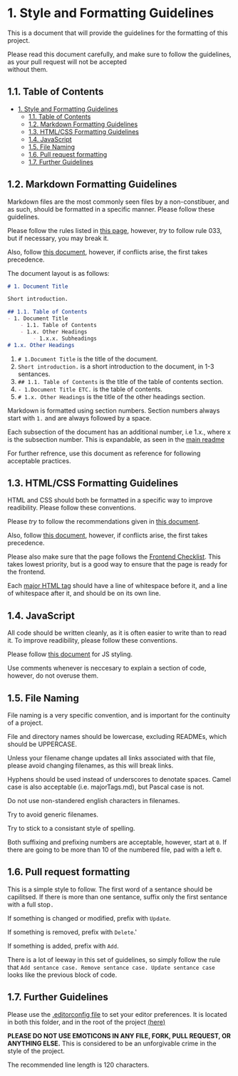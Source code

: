 # 1. Style and Formatting Guidelines

This is a document that will provide the guidelines for the formatting of this project.

Please read this document carefully, and make sure to follow the guidelines, as your pull request will not be accepted \
without them.

## 1.1. Table of Contents

- [1. Style and Formatting Guidelines](#1-style-and-formatting-guidelines)
  - [1.1. Table of Contents](#11-table-of-contents)
  - [1.2. Markdown Formatting Guidelines](#12-markdown-formatting-guidelines)
  - [1.3. HTML/CSS Formatting Guidelines](#13-htmlcss-formatting-guidelines)
  - [1.4. JavaScript](#14-javascript)
  - [1.5. File Naming](#15-file-naming)
  - [1.6. Pull request formatting](#16-pull-request-formatting)
  - [1.7. Further Guidelines](#17-further-guidelines)

## 1.2. Markdown Formatting Guidelines

Markdown files are the most commonly seen files by a non-constibuer, and as such, should be formatted in a specific
manner. Please follow these guidelines.

Please follow the rules listed in
[this page](https://github.com/DavidAnson/markdownlint/blob/v0.24.0/doc/Rules.md), however, *try* to follow rule 033,
but if necessary, you may break it.

Also, follow
[this document](https://github.com/google/styleguide/blob/gh-pages/docguide/style.md), however, if conflicts arise,
the first takes precedence.

The document layout is as follows:

```markdown
# 1. Document Title

Short introduction.

## 1.1. Table of Contents
- 1. Document Title
    - 1.1. Table of Contents
    - 1.x. Other Headings
        - 1.x.x. Subheadings
# 1.x. Other Headings
```

1. `# 1.Document Title` is the title of the document.
2. `Short introduction.` is a short introduction to the document, in 1-3 sentances.
3. `## 1.1. Table of Contents` is the title of the table of contents section.
4. `- 1.Document Title ETC.` is the table of contents.
5. `# 1.x. Other Headings` is the title of the other headings section.

Markdown is formatted using section numbers. Section numbers always start with `1.` and are always followed by a space.

Each subsection of the document has an additional number, i.e 1.x., where x is the subsection number. This is
expandable, as seen in the [main readme](../README.md#123-license)

For further refrence, use this document as reference for following acceptable practices.

## 1.3. HTML/CSS Formatting Guidelines

HTML and CSS should both be formatted in a specific way to improve readibility. Please follow these conventions.

Please *try* to follow the recommendations given in
[this document](https://google.github.io/styleguide/htmlcssguide.html#CSS).

Also, follow [this document](https://github.com/necolas/idiomatic-css), however, if conflicts arise, the first takes
precedence.

Please also make sure that the page follows the
[Frontend Checklist](https://github.com/thedaviddias/Front-End-Checklist).
This takes lowest priority, but is a good way to ensure that the page is ready for the frontend.

Each [major HTML tag](majorTags.md) should have a line of whitespace before it, and a line of whitespace after it,
and should be on its own line.

## 1.4. JavaScript

All code should be written cleanly, as it is often easier to write than to read it. To improve readibility, please
follow these conventions.

Please follow [this document](https://google.github.io/styleguide/jguide.html) for JS
styling.

Use comments whenever is neccesary to explain a section of code, however, do not overuse them.

## 1.5. File Naming

File naming is a very specific convention, and is important for the continuity of a
project.

File and directory names should be lowercase, excluding READMEs, which should be
UPPERCASE.

Unless your filename change updates all links associated with that file, please avoid changing filenames, as this will
break links.

Hyphens should be used instead of underscores to denotate spaces. Camel case is also acceptable (i.e. majorTags.md),
but Pascal case is not.

Do not use non-standered english characters in filenames.

Try to avoid generic filenames.

Try to stick to a consistant style of spelling.

Both suffixing and prefixing numbers are acceptable, however, start at `0`. If there are going to be more than 10 of
the numbered file, pad with a left `0`.

## 1.6. Pull request formatting

This is a simple style to follow. The first word of a sentance should be capilitsed. If there is more than one sentance,
suffix only the first sentance with a full stop`.`

If something is changed or modified, prefix with `Update`.

If something is removed, prefix with `Delete`.'

If something is added, prefix with `Add`.

There is a lot of leeway in this set of guidelines, so simply follow the rule that
`Add sentance case. Remove sentance case. Update sentance case` looks like the previous block of code.

## 1.7. Further Guidelines

Please use the [.editorconfig file](.editorconfig) to set your editor preferences. It is located in both this folder,
and in the root of the project [(here)](../.editorconfig)

__PLEASE DO NOT USE EMOTICONS IN ANY FILE, FORK, PULL REQUEST, OR ANYTHING ELSE.__ This is considered to be an
unforgivable crime in the style of the project.

The recommended line length is 120 characters.
